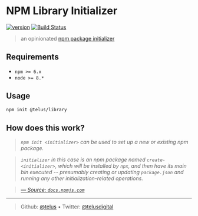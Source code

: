 # NPM Library Initializer

[![version][npm-image]][npm-url] [![Build Status][circle-image]][circle-url]

> an opinionated [npm package initializer][npm/init]

## Requirements

- `npm >= 6.x`
- `node >= 8.*`

## Usage

```bash
npm init @telus/library
```

## How does this work?

> _`npm init <initializer>` can be used to set up a new or existing npm package._

> _`initializer` in this case is an npm package named `create-<initializer>`, which will be installed by `npx`, and then have its main bin executed -- presumably creating or updating `package.json` and running any other initialization-related operations._

> _[&mdash; Source: `docs.npmjs.com`][npm/init]_

---
> Github: [@telus](https://github.com/telus) &bull; 
> Twitter: [@telusdigital](https://twitter.com/telusdigital)

[circle-url]: https://circleci.com/gh/telus/create-library
[circle-image]: https://img.shields.io/circleci/project/github/telus/create-library/master.svg?style=for-the-badge&logo=circleci

[npm-url]: https://www.npmjs.com/package/@telus/create-library
[npm-image]: https://img.shields.io/npm/v/@telus/create-library.svg?style=for-the-badge&logo=npm

[npm/init]: https://docs.npmjs.com/cli/init#description
